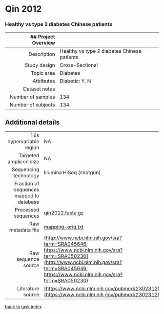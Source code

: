 # Qin 2012

### Healthy vs type 2 diabetes Chinese patients


| ## Project Overview |  |
| -------------: |-------------|
| Description      | Healthy vs type 2 diabetes Chinese patients |
| Study design | Cross-Sectional |
| Topic area | Diabetes|
| Attributes | Diabetic: Y, N|
| Dataset notes | |
| Number of samples | 134|
| Number of subjects | 134|

## Additional details
|  |  |
| -------------: |-------------|
| 16s hypervariable region | NA |
| Targeted amplicon size | NA |
| Sequencing technology | Illumina HiSeq (shotgun) |
| Fraction of sequences mapped to database |  |
| Processed sequences | [qin2012.fasta.gz](https://s3.us-east-2.amazonaws.com/knights-lab/public/MLRepo/fasta/qin2012.fasta.gz) |
| Raw metadata file | [mapping-orig.txt](./datasets/qin2012/mapping-orig.txt) |
| Raw sequence source | [http://www.ncbi.nlm.nih.gov/sra?term=SRA045646; https://www.ncbi.nlm.nih.gov/sra?term=SRA050230](http://www.ncbi.nlm.nih.gov/sra?term=SRA045646; https://www.ncbi.nlm.nih.gov/sra?term=SRA050230) |
| Literature source | [https://www.ncbi.nlm.nih.gov/pubmed/23023125](https://www.ncbi.nlm.nih.gov/pubmed/23023125) |

[back to task index](../README.md)